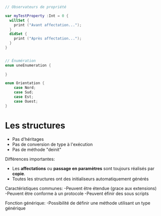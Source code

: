 ```Swift
// Observateurs de propriété

var myTestProperty :Int = 0 {
  willSet {
    print ("Avant affectation...");
  }
  didSet {
    print ("Après affectation...");
  }
}


// Énumération
enum uneEnumeration {
    
}

enum Orientation {
    case Nord;
    case Sud;
    case Est;
    case Ouest;
}
```


# Les structures

- Pas d'héritages
- Pas de conversion de type à l'exécution
- Pas de méthode "deinit"

Différences importantes:
- Les **affectations** ou **passage en paramètres** sont toujours réalisés par **copie**.
- Toutes les structures ont des initialiseurs automatiquement générés

Caractéristiques communes:
-Peuvent être étendue (grace aux extensions)
-Peuvent être conforme à un protocole
-Peuvent éfinir des sous scripts

Fonction générique:
-Possibilité de définir une méthode utilisant un type générique
